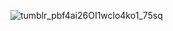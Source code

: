 ![tumblr_pbf4ai26OI1wclo4ko1_75sq](https://github.com/user-attachments/assets/5acaac1a-45fa-46ec-9676-1dc09a8b15c0)
